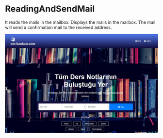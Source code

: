# ReadingAndSendMail
It reads the mails in the mailbox. Displays the mails in the mailbox. The mail will send a confirmation mail to the received address.

![Anasayfa Resmi](https://github.com/turkmuhendisnet/NotBankasi.com/blob/master/NotBankas%C4%B1%20Anasayfa%20g%C3%B6r%C3%BCn%C3%BCm%20.jpg)
